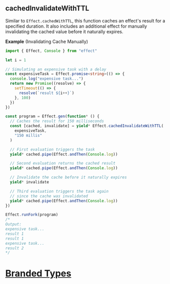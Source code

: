 ## cachedInvalidateWithTTL

Similar to `Effect.cachedWithTTL`, this function caches an effect's result for a specified duration. It also includes an additional effect for manually invalidating the cached value before it naturally expires.

**Example** (Invalidating Cache Manually)

```ts twoslash
import { Effect, Console } from "effect"

let i = 1

// Simulating an expensive task with a delay
const expensiveTask = Effect.promise<string>(() => {
  console.log("expensive task...")
  return new Promise((resolve) => {
    setTimeout(() => {
      resolve(`result ${i++}`)
    }, 100)
  })
})

const program = Effect.gen(function* () {
  // Caches the result for 150 milliseconds
  const [cached, invalidate] = yield* Effect.cachedInvalidateWithTTL(
    expensiveTask,
    "150 millis"
  )

  // First evaluation triggers the task
  yield* cached.pipe(Effect.andThen(Console.log))

  // Second evaluation returns the cached result
  yield* cached.pipe(Effect.andThen(Console.log))

  // Invalidate the cache before it naturally expires
  yield* invalidate

  // Third evaluation triggers the task again
  // since the cache was invalidated
  yield* cached.pipe(Effect.andThen(Console.log))
})

Effect.runFork(program)
/*
Output:
expensive task...
result 1
result 1
expensive task...
result 2
*/
```

# [Branded Types](https://effect.website/docs/code-style/branded-types/)
